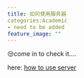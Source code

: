 ```yaml
---
title: 如何使用服务器
categories:Academic
- need to be added
feature_image: ""
---
```

😒come in to check it....
<!-- more -->

here: [how to use server](https://sjtu-icat.github.io/post/21-01-01-server-usage/)
